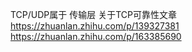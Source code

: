 TCP/UDP属于 传输层 
关于TCP可靠性文章
https://zhuanlan.zhihu.com/p/139327381
https://zhuanlan.zhihu.com/p/163385690

